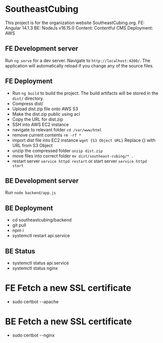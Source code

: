 # SoutheastCubing

This project is for the organization website SoutheastCubing.org.
FE: Angular 14.1.3
BE: NodeJs v16.15.0
Content: Contentful CMS
Deployment: AWS

## FE Development server

Run `ng serve` for a dev server. Navigate to `http://localhost:4200/`. The application will automatically reload if you change any of the source files.

## FE Deployment

- Run `ng build` to build the project. The build artifacts will be stored in the `dist/` directory.
- Compress dist/
- Upload dist.zip file onto AWS S3
- Make the dist.zip public using acl
- Copy the URL for dist.zip
- SSH into AWS EC2 instance
- navigate to relevant folder `cd /var/www/html`
- remove current contents `rm -rf *`
- import dist file into EC2 instance `wget {S3 Object URL}` Replace {} with URL from S3 Object
- unzip the compressed folder `unzip dist.zip`
- move files into correct folder `mv dist/southeast-cubing/* .`
- restart server `service httpd restart` or start server `service httpd start`

## BE Development server
Run `node backend/app.js`

## BE Deployment
- cd southeastcubing/backend
- git pull
- npm i
- systemctl restart api.service

## BE Status
- systemctl status api.service
- systemctl status nginx

# FE Fetch a new SSL certificate
- sudo certbot --apache

# BE Fetch a new SSL certificate
- sudo certbot --nginx
